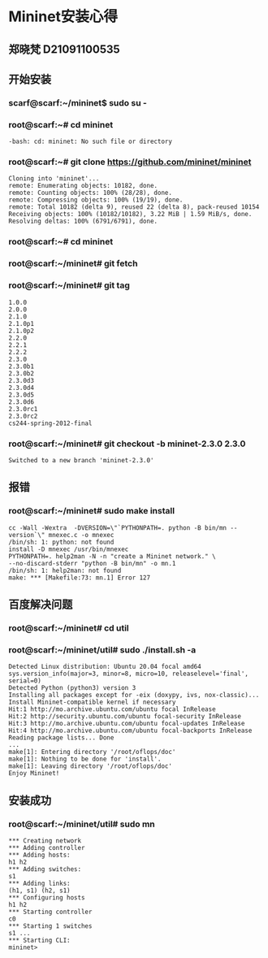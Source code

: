 # Mininet安装心得
## 郑晓梵 D21091100535
## 开始安装
### scarf@scarf:~/mininet$ sudo su -
### root@scarf:~# cd mininet
	-bash: cd: mininet: No such file or directory
### root@scarf:~# git clone https://github.com/mininet/mininet
	Cloning into 'mininet'...
	remote: Enumerating objects: 10182, done.
	remote: Counting objects: 100% (28/28), done.
	remote: Compressing objects: 100% (19/19), done.
	remote: Total 10182 (delta 9), reused 22 (delta 8), pack-reused 10154
	Receiving objects: 100% (10182/10182), 3.22 MiB | 1.59 MiB/s, done.
	Resolving deltas: 100% (6791/6791), done.
### root@scarf:~# cd mininet
### root@scarf:~/mininet# git fetch
### root@scarf:~/mininet# git tag
	1.0.0
	2.0.0
	2.1.0
	2.1.0p1
	2.1.0p2
	2.2.0
	2.2.1
	2.2.2
	2.3.0
	2.3.0b1
	2.3.0b2
	2.3.0d3
	2.3.0d4
	2.3.0d5
	2.3.0d6
	2.3.0rc1
	2.3.0rc2
	cs244-spring-2012-final
### root@scarf:~/mininet# git checkout -b mininet-2.3.0 2.3.0
	Switched to a new branch 'mininet-2.3.0'
## 报错
### root@scarf:~/mininet# sudo make install
	cc -Wall -Wextra  -DVERSION=\"`PYTHONPATH=. python -B bin/mn --version`\" mnexec.c -o mnexec
	/bin/sh: 1: python: not found
	install -D mnexec /usr/bin/mnexec
	PYTHONPATH=. help2man -N -n "create a Mininet network." \
	--no-discard-stderr "python -B bin/mn" -o mn.1
	/bin/sh: 1: help2man: not found
	make: *** [Makefile:73: mn.1] Error 127
## 百度解决问题
### root@scarf:~/mininet# cd util
### root@scarf:~/mininet/util# sudo ./install.sh -a
	Detected Linux distribution: Ubuntu 20.04 focal amd64
	sys.version_info(major=3, minor=8, micro=10, releaselevel='final', serial=0)
	Detected Python (python3) version 3
	Installing all packages except for -eix (doxypy, ivs, nox-classic)...
	Install Mininet-compatible kernel if necessary
	Hit:1 http://mo.archive.ubuntu.com/ubuntu focal InRelease
	Hit:2 http://security.ubuntu.com/ubuntu focal-security InRelease
	Hit:3 http://mo.archive.ubuntu.com/ubuntu focal-updates InRelease
	Hit:4 http://mo.archive.ubuntu.com/ubuntu focal-backports InRelease
	Reading package lists... Done
	...
	make[1]: Entering directory '/root/oflops/doc'
	make[1]: Nothing to be done for 'install'.
	make[1]: Leaving directory '/root/oflops/doc'
	Enjoy Mininet!
## 安装成功
### root@scarf:~/mininet/util# sudo mn
	*** Creating network
	*** Adding controller
	*** Adding hosts:
	h1 h2 
	*** Adding switches:
	s1 
	*** Adding links:
	(h1, s1) (h2, s1) 
	*** Configuring hosts
	h1 h2 
	*** Starting controller
	c0 
	*** Starting 1 switches
	s1 ...
	*** Starting CLI:
	mininet> 

